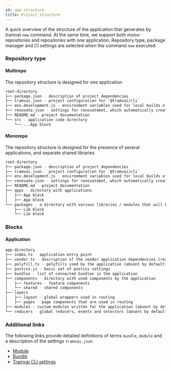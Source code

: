 ```yaml
---
id: app-structure
title: Project structure
---
```


A quick overview of the structure of the application that generates by tramvai `new` command.
At the same time, we support both mono-repositories and repositories with one application.
Repository type, package manager and CI settings are selected when the command `new` executed.

### Repository type

#### Multirepo

The repository structure is designed for one application

```bash
root-directory
├── package.json - description of project dependencies
├── tramvai.json - project configuration for `@tramvai/cli`
├── env.development.js - environment variables used for local builds of the project
├── renovate.json - settings for renovatebot, which automatically creates MR in projects when there are fresh major dependency updates
├── README.md - project documentation
└── src - application code directory
    └── ...App block
```

#### Monorepo

The repository structure is designed for the presence of several applications, and separate shared libraries

```bash
root-directory
├── package.json - description of project dependencies
├── tramvai.json - project configuration for `@tramvai/cli`
├── env.development.js - environment variables used for local builds of the project
├── renovate.json - settings for renovatebot, which automatically creates MR in projects when there are fresh major dependency updates
├── README.md - project documentation
├── apps - directory with applications
│   ├── App block
│   ├── App block
└── packages - a directory with various libraries / modules that will be shared between applications
    ├── Lib block
    └── Lib block
```

### Blocks

#### Application

```bash
app-directory
├── index.ts - application entry point
├── vendor.ts - description of the vendor application dependencies (react and react-dom by default)
├── polyfill.ts - polyfills used by the application (absent by default)
├── postcss.js - basic set of postcss settings 
├── bundles - list of connected bundles in the application
├── components - directory with used components by the application
│   ├── features - feature components
│   └── shared - shared components
├── layers
│   ├── layout - global wrappers used in routing
│   ├── pages - page components that are used in routing
├── modules - custom modules written for the application (absent by default)
└── reducers - global reducers, events and selectors (absent by default)
```

<!-- #### Library

```bash
@todo
``` -->

### Additional links

The following links provide detailed definitions of terms `bundle`, `module` and a description of the settings `tramvai.json`

- [Module](concepts/module.md)
- [Bundle](concepts/bundle.md)
- [Tramvai CLI settings](references/cli/base.md)
